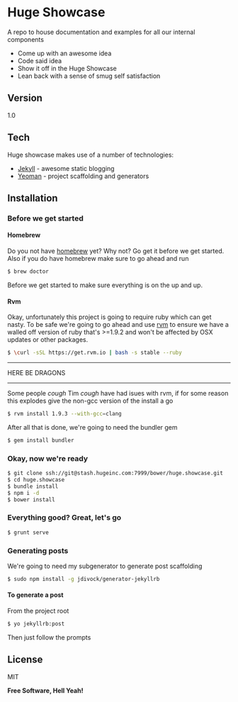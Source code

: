 Huge Showcase
=========

A repo to house documentation and examples for all our internal components

  - Come up with an awesome idea
  - Code said idea
  - Show it off in the Huge Showcase
  - Lean back with a sense of smug self satisfaction

Version
----

1.0

Tech
-----------

Huge showcase makes use of a number of technologies:

* [Jekyll] - awesome static blogging
* [Yeoman] - project scaffolding and generators


Installation
--------------

### Before we get started

#### Homebrew

Do you not have [homebrew] yet? Why not? Go get it before we get started. Also if you do have homebrew make sure to go ahead and run 

```sh
$ brew doctor
```

Before we get started to make sure everything is on the up and up.

#### Rvm

Okay, unfortunately this project is going to require ruby which can get nasty. To be safe we're going to go ahead and use [rvm] to ensure we have a walled off version of ruby that's >=1.9.2 and won't be affected by OSX updates or other packages.

```sh
$ \curl -sSL https://get.rvm.io | bash -s stable --ruby
```

***
HERE BE DRAGONS
***
Some people *cough* Tim *cough* have had isues with rvm, if for some reason this explodes give the non-gcc version of the install a go

```sh
$ rvm install 1.9.3 --with-gcc=clang
```

After all that is done, we're going to need the bundler gem

```sh
$ gem install bundler
```

### Okay, now we're ready

```sh
$ git clone ssh://git@stash.hugeinc.com:7999/bower/huge.showcase.git
$ cd huge.showcase
$ bundle install
$ npm i -d
$ bower install
```

### Everything good? Great, let's go

```sh
$ grunt serve
```

### Generating posts

We're going to need my subgenerator to generate post scaffolding

```sh
$ sudo npm install -g jdivock/generator-jekyllrb
```

#### To generate a post
From the project root

```sh
$ yo jekyllrb:post
```

Then just follow the prompts

License
----

MIT


**Free Software, Hell Yeah!**

[Jekyll]:http://jekyllrb.com/
[Yeoman]:http://yeoman.io/
[rvm]:http://rvm.io/
[homebrew]:http://brew.sh
    